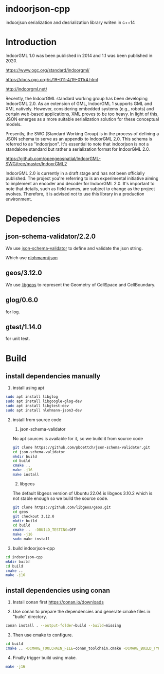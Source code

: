 # indoorjson-cpp
indoorjson serialization and desrialization library writen in c++14

# Introduction
IndoorGML 1.0 was been published in 2014 and 1.1 was been published in 2020.

https://www.ogc.org/standard/indoorgml/

https://docs.ogc.org/is/19-011r4/19-011r4.html

http://indoorgml.net/


Recently, the IndoorGML standard working group has been developing IndoorGML 2.0.
As an extension of GML, IndoorGML 1 supports GML and XML natively.
However, considering embedded systems (e.g., robots) and certain web-based applications, XML proves to be too heavy.
In light of this, JSON emerges as a more suitable serialization solution for these conceptual models.

Presently, the SWG (Standard Working Group) is in the process of defining a JSON schema to serve as an appendix to IndoorGML 2.0.
This schema is referred to as "indoorjson".
It's essential to note that indoorjson is not a standalone standard but rather a serialization format for IndoorGML 2.0.

https://github.com/opengeospatial/IndoorGML-SWG/tree/master/IndoorGML2

IndoorGML 2.0 is currently in a draft stage and has not been officially published.
The project you're referring to is an experimental initiative aiming to implement an encoder and decoder for IndoorGML 2.0.
It's important to note that details, such as field names, are subject to change as the project evolves.
Therefore, it is advised not to use this library in a production environment.

# Depedencies

## json-schema-validator/2.2.0
We use [json-schema-validator](https://github.com/pboettch/json-schema-validator) to define and validate the json string.

Which use [nlohmann/json](https://github.com/nlohmann/json)

## geos/3.12.0
We use [libgeos](https://github.com/libgeos/geos) to represent the Geometry of CellSpace and CellBoundary.

## glog/0.6.0
for log.

## gtest/1.14.0
for unit test.

# Build
## install dependencies manually
1. install using apt
```bash
sudo apt install libglog
sudo apt install libgoogle-glog-dev
sudo apt install libgtest-dev
sudo apt install nlohmann-json3-dev
```
2. install from source code
    1. json-schema-validator

    No apt sources is available for it, so we build it from source code
    ```bash
    git clone https://github.com/pboettch/json-schema-validator.git
    cd json-schema-validator
    mkdir build
    cd build
    cmake ..
    make -j16
    make install
    ```

    2. libgeos

    The default libgeos version of Ubuntu 22.04 is libgeos 3.10.2 which is not stable enough so we build the source code.
    ```bash
    git clone https://github.com/libgeos/geos.git
    cd geos
    git checkout 3.12.0
    mkdir build
    cd build
    cmake ..  -DBUILD_TESTING=OFF
    make -j16
    sudo make install
    ```

3. build indoorjson-cpp
```bash
cd indoorjson-cpp
mkdir build
cd build
cmake ..
make -j16
```


## install dependencies using conan
1. Install conan first https://conan.io/downloads

2. Use conan to prepare the dependencies and generate cmake files in "build" directory.
```bash
conan install . --output-folder=build --build=missing
```
3. Then use cmake to configure.
```bash
cd build
cmake .. -DCMAKE_TOOLCHAIN_FILE=conan_toolchain.cmake -DCMAKE_BUILD_TYPE=Release
```
4. Finally trigger build using make.
```bash
make -j16
```
